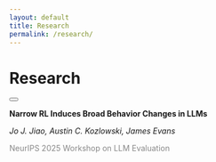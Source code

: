 ```yaml
---
layout: default
title: Research
permalink: /research/
---
```


<div class="container">
    <div class="left-column">
        <h1 class="name">Research</h1>
        <button id="darkModeButton" class="theme-toggle" aria-label="Toggle dark mode"></button>
    </div>
    <div class="right-column">
        <p><strong>Narrow RL Induces Broad Behavior Changes in LLMs</strong></p>
        <p><em><span class="author-underline">Jo J. Jiao</span>, Austin C. Kozlowski, James Evans</em></p>
        <p><span style="color: #888;">NeurIPS 2025 Workshop on LLM Evaluation</span></p>
    </div>
</div>